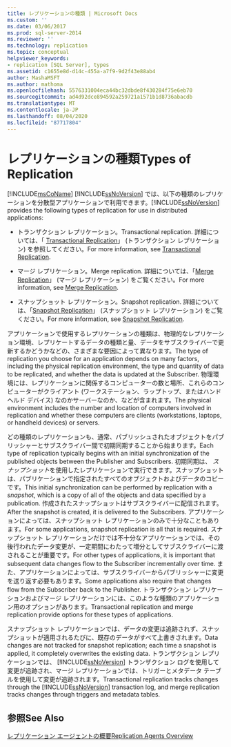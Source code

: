 ```yaml
---
title: レプリケーションの種類 | Microsoft Docs
ms.custom: ''
ms.date: 03/06/2017
ms.prod: sql-server-2014
ms.reviewer: ''
ms.technology: replication
ms.topic: conceptual
helpviewer_keywords:
- replication [SQL Server], types
ms.assetid: c1655e8d-d14c-455a-a7f9-9d2f43e88ab4
author: MashaMSFT
ms.author: mathoma
ms.openlocfilehash: 5576331004eca44bc32dbde8f430284f75e6eb70
ms.sourcegitcommit: ad4d92dce894592a259721a1571b1d8736abacdb
ms.translationtype: MT
ms.contentlocale: ja-JP
ms.lasthandoff: 08/04/2020
ms.locfileid: "87717804"
---
```

# <a name="types-of-replication"></a><span data-ttu-id="88178-102">レプリケーションの種類</span><span class="sxs-lookup"><span data-stu-id="88178-102">Types of Replication</span></span>
  [!INCLUDE[msCoName](../../includes/msconame-md.md)] <span data-ttu-id="88178-103">[!INCLUDE[ssNoVersion](../../includes/ssnoversion-md.md)] では、以下の種類のレプリケーションを分散型アプリケーションで利用できます。</span><span class="sxs-lookup"><span data-stu-id="88178-103">[!INCLUDE[ssNoVersion](../../includes/ssnoversion-md.md)] provides the following types of replication for use in distributed applications:</span></span>  
  
-   <span data-ttu-id="88178-104">トランザクション レプリケーション。</span><span class="sxs-lookup"><span data-stu-id="88178-104">Transactional replication.</span></span> <span data-ttu-id="88178-105">詳細については、「 [Transactional Replication](transactional/transactional-replication.md)」 (トランザクション レプリケーション) を参照してください。</span><span class="sxs-lookup"><span data-stu-id="88178-105">For more information, see [Transactional Replication](transactional/transactional-replication.md).</span></span>  
  
-   <span data-ttu-id="88178-106">マージ レプリケーション。</span><span class="sxs-lookup"><span data-stu-id="88178-106">Merge replication.</span></span> <span data-ttu-id="88178-107">詳細については、「[Merge Replication](merge/merge-replication.md)」 (マージ レプリケーション) をご覧ください。</span><span class="sxs-lookup"><span data-stu-id="88178-107">For more information, see [Merge Replication](merge/merge-replication.md).</span></span>  
  
-   <span data-ttu-id="88178-108">スナップショット レプリケーション。</span><span class="sxs-lookup"><span data-stu-id="88178-108">Snapshot replication.</span></span> <span data-ttu-id="88178-109">詳細については、「[Snapshot Replication](snapshot-replication.md)」 (スナップショット レプリケーション) をご覧ください。</span><span class="sxs-lookup"><span data-stu-id="88178-109">For more information, see [Snapshot Replication](snapshot-replication.md).</span></span>  
  
 <span data-ttu-id="88178-110">アプリケーションで使用するレプリケーションの種類は、物理的なレプリケーション環境、レプリケートするデータの種類と量、データをサブスクライバーで更新するかどうかなどの、さまざまな要因によって異なります。</span><span class="sxs-lookup"><span data-stu-id="88178-110">The type of replication you choose for an application depends on many factors, including the physical replication environment, the type and quantity of data to be replicated, and whether the data is updated at the Subscriber.</span></span> <span data-ttu-id="88178-111">物理環境には、レプリケーションに関係するコンピューターの数と場所、これらのコンピューターがクライアント (ワークステーション、ラップトップ、またはハンドヘルド デバイス) なのかサーバーなのか、などが含まれます。</span><span class="sxs-lookup"><span data-stu-id="88178-111">The physical environment includes the number and location of computers involved in replication and whether these computers are clients (workstations, laptops, or handheld devices) or servers.</span></span>  
  
 <span data-ttu-id="88178-112">どの種類のレプリケーションも、通常、パブリッシュされたオブジェクトをパブリッシャーとサブスクライバー間で初期同期することから始まります。</span><span class="sxs-lookup"><span data-stu-id="88178-112">Each type of replication typically begins with an initial synchronization of the published objects between the Publisher and Subscribers.</span></span> <span data-ttu-id="88178-113">初期同期は、 *スナップショット*を使用したレプリケーションで実行できます。スナップショットは、パブリケーションで指定されたすべてのオブジェクトおよびデータのコピーです。</span><span class="sxs-lookup"><span data-stu-id="88178-113">This initial synchronization can be performed by replication with a *snapshot*, which is a copy of all of the objects and data specified by a publication.</span></span> <span data-ttu-id="88178-114">作成されたスナップショットはサブスクライバーに配信されます。</span><span class="sxs-lookup"><span data-stu-id="88178-114">After the snapshot is created, it is delivered to the Subscribers.</span></span> <span data-ttu-id="88178-115">アプリケーションによっては、スナップショット レプリケーションのみで十分なこともあります。</span><span class="sxs-lookup"><span data-stu-id="88178-115">For some applications, snapshot replication is all that is required.</span></span> <span data-ttu-id="88178-116">スナップショット レプリケーションだけでは不十分なアプリケーションでは、その後行われたデータ変更が、一定期間にわたって増分としてサブスクライバーに渡されることが重要です。</span><span class="sxs-lookup"><span data-stu-id="88178-116">For other types of applications, it is important that subsequent data changes flow to the Subscriber incrementally over time.</span></span> <span data-ttu-id="88178-117">また、アプリケーションによっては、サブスクライバーからパブリッシャーに変更を送り返す必要もあります。</span><span class="sxs-lookup"><span data-stu-id="88178-117">Some applications also require that changes flow from the Subscriber back to the Publisher.</span></span> <span data-ttu-id="88178-118">トランザクション レプリケーションおよびマージ レプリケーションには、このような種類のアプリケーション用のオプションがあります。</span><span class="sxs-lookup"><span data-stu-id="88178-118">Transactional replication and merge replication provide options for these types of applications.</span></span>  
  
 <span data-ttu-id="88178-119">スナップショット レプリケーションでは、データの変更は追跡されず、スナップショットが適用されるたびに、既存のデータがすべて上書きされます。</span><span class="sxs-lookup"><span data-stu-id="88178-119">Data changes are not tracked for snapshot replication; each time a snapshot is applied, it completely overwrites the existing data.</span></span> <span data-ttu-id="88178-120">トランザクション レプリケーションでは、 [!INCLUDE[ssNoVersion](../../includes/ssnoversion-md.md)] トランザクション ログを使用して変更が追跡され、マージ レプリケーションでは、トリガーとメタデータ テーブルを使用して変更が追跡されます。</span><span class="sxs-lookup"><span data-stu-id="88178-120">Transactional replication tracks changes through the [!INCLUDE[ssNoVersion](../../includes/ssnoversion-md.md)] transaction log, and merge replication tracks changes through triggers and metadata tables.</span></span>  
  
## <a name="see-also"></a><span data-ttu-id="88178-121">参照</span><span class="sxs-lookup"><span data-stu-id="88178-121">See Also</span></span>  
 [<span data-ttu-id="88178-122">レプリケーション エージェントの概要</span><span class="sxs-lookup"><span data-stu-id="88178-122">Replication Agents Overview</span></span>](agents/replication-agents-overview.md)  
  
  

